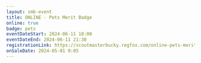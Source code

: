 ```yaml
---
layout: smb-event
title: ONLINE - Pets Merit Badge
online: true
badge: pets
eventDateStart: 2024-06-11 18:00
eventDateEnd: 2024-06-11 21:30
registrationLink: https://scoutmasterbucky.regfox.com/online-pets-merit-badge-2024-06-11pm
onSaleDate: 2024-05-01 0:05
---
```

